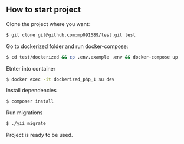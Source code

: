 ## How to start project

Clone the project where you want:

```bash
$ git clone git@github.com:mp091689/test.git test
```

Go to dockerized folder and run docker-compose:

```bash
$ cd test/dockerized && cp .env.example .env && docker-compose up
```

Etnter into container

```bash
$ docker exec -it dockerized_php_1 su dev
```

 Install dependencies
```bash
$ composer install
```

Run migrations
```bash
$ ./yii migrate
```

Project is ready to be used.